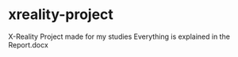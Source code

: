 # xreality-project
X-Reality Project made for my studies
Everything is explained in the Report.docx
